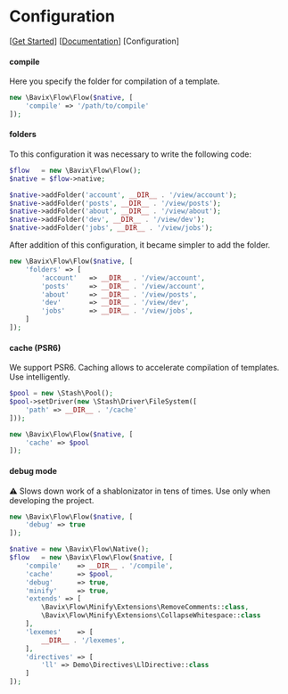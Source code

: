 Configuration
=============

[[Get Started](./get-started.md)]
[[Documentation](./readme.md)]
[Configuration]

#### compile
Here you specify the folder for compilation of a template.

```php
new \Bavix\Flow\Flow($native, [
    'compile' => '/path/to/compile'
]);
```

#### folders

To this configuration it was necessary to write the following code:

```php
$flow   = new \Bavix\Flow\Flow();
$native = $flow->native;

$native->addFolder('account', __DIR__ . '/view/account');
$native->addFolder('posts', __DIR__ . '/view/posts');
$native->addFolder('about', __DIR__ . '/view/about');
$native->addFolder('dev', __DIR__ . '/view/dev');
$native->addFolder('jobs', __DIR__ . '/view/jobs');
```

After addition of this configuration, it became simpler to add the folder.

```php
new \Bavix\Flow\Flow($native, [
    'folders' => [
        'account'   => __DIR__ . '/view/account',
        'posts'     => __DIR__ . '/view/account',
        'about'     => __DIR__ . '/view/posts',
        'dev'       => __DIR__ . '/view/dev',
        'jobs'      => __DIR__ . '/view/jobs',
    ]
]);
```

#### cache (PSR6)
We support PSR6. 
Caching allows to accelerate compilation of templates. 
Use intelligently.

```php
$pool = new \Stash\Pool();
$pool->setDriver(new \Stash\Driver\FileSystem([
    'path' => __DIR__ . '/cache'
]));

new \Bavix\Flow\Flow($native, [
    'cache' => $pool
]);
```

#### debug mode
:warning: Slows down work of a shablonizator in tens of times. 
Use only when developing the project.

```php
new \Bavix\Flow\Flow($native, [
    'debug' => true
]);
```

<!--
#### minify / extends 
#### lexemes / directives
-->

```php
$native = new \Bavix\Flow\Native();
$flow   = new \Bavix\Flow\Flow($native, [
    'compile'    => __DIR__ . '/compile',
    'cache'      => $pool,
    'debug'      => true,
    'minify'     => true,
    'extends' => [
        \Bavix\Flow\Minify\Extensions\RemoveComments::class,
        \Bavix\Flow\Minify\Extensions\CollapseWhitespace::class
    ],
    'lexemes'    => [
        __DIR__ . '/lexemes',
    ],
    'directives' => [
        'll' => Demo\Directives\LlDirective::class
    ]
]);
```
